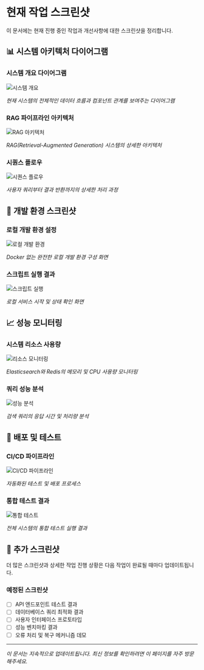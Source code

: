 # 현재 작업 스크린샷

이 문서에는 현재 진행 중인 작업과 개선사항에 대한 스크린샷을 정리합니다.

## 📊 시스템 아키텍처 다이어그램

### 시스템 개요 다이어그램
![시스템 개요](https://via.placeholder.com/800x400/4CAF50/FFFFFF?text=System+Overview+Diagram)

*현재 시스템의 전체적인 데이터 흐름과 컴포넌트 관계를 보여주는 다이어그램*

### RAG 파이프라인 아키텍처
![RAG 아키텍처](https://via.placeholder.com/800x400/2196F3/FFFFFF?text=RAG+Pipeline+Architecture)

*RAG(Retrieval-Augmented Generation) 시스템의 상세한 아키텍처*

### 시퀀스 플로우
![시퀀스 플로우](https://via.placeholder.com/800x400/FF9800/FFFFFF?text=System+Sequence+Flow)

*사용자 쿼리부터 결과 반환까지의 상세한 처리 과정*

## 🔧 개발 환경 스크린샷

### 로컬 개발 환경 설정
![로컬 개발 환경](https://via.placeholder.com/800x400/9C27B0/FFFFFF?text=Local+Development+Environment)

*Docker 없는 완전한 로컬 개발 환경 구성 화면*

### 스크립트 실행 결과
![스크립트 실행](https://via.placeholder.com/800x400/607D8B/FFFFFF?text=Script+Execution+Results)

*로컬 서비스 시작 및 상태 확인 화면*

## 📈 성능 모니터링

### 시스템 리소스 사용량
![리소스 모니터링](https://via.placeholder.com/800x400/795548/FFFFFF?text=Resource+Monitoring)

*Elasticsearch와 Redis의 메모리 및 CPU 사용량 모니터링*

### 쿼리 성능 분석
![성능 분석](https://via.placeholder.com/800x400/3F51B5/FFFFFF?text=Performance+Analysis)

*검색 쿼리의 응답 시간 및 처리량 분석*

## 🚀 배포 및 테스트

### CI/CD 파이프라인
![CI/CD 파이프라인](https://via.placeholder.com/800x400/009688/FFFFFF?text=CI%2FCD+Pipeline)

*자동화된 테스트 및 배포 프로세스*

### 통합 테스트 결과
![통합 테스트](https://via.placeholder.com/800x400/FF5722/FFFFFF?text=Integration+Testing)

*전체 시스템의 통합 테스트 실행 결과*

## 📝 추가 스크린샷

더 많은 스크린샷과 상세한 작업 진행 상황은 다음 작업이 완료될 때마다 업데이트됩니다.

### 예정된 스크린샷
- [ ] API 엔드포인트 테스트 결과
- [ ] 데이터베이스 쿼리 최적화 결과
- [ ] 사용자 인터페이스 프로토타입
- [ ] 성능 벤치마킹 결과
- [ ] 오류 처리 및 복구 메커니즘 데모

---

*이 문서는 지속적으로 업데이트됩니다. 최신 정보를 확인하려면 이 페이지를 자주 방문해주세요.*
